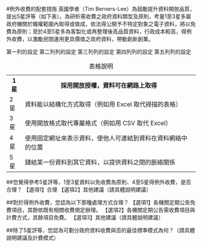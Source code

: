 #例外收費的配套措施
英國學者（Tim Berners-Lee）為鼓勵提升資料開放品質，提出5星評等（如下表）。為研析需收費之政府資料類型及原則，考量1至3星多屬政府機關於職權範圍內取得或做成，依法得公開予不特定對象之電子資料，將以免費為原則；至於4至5星多為客製化或再整理後高品質資料，行政成本較高，得例外收費，以激勵民間運用更具價值之政府資料，帶動創新創業。
<table>
<caption> 表格說明 </caption>
<tr> 第一列的設定
       <th>1星</th> 
       <th>採用開放授權，資料可在網路上取得</th> 
</tr> 
<tr> 第二列列的設定
        <td>2星</td> 
        <td>資料能以結構化方式取得（例如用 Excel 取代掃描的表格）</td> 
</tr> 
<tr> 第三列列的設定
        <td>3星</td> 
        <td>使用開放格式取代專屬格式（例如用 CSV 取代 Excel）</td> 
</tr> 
<tr> 第四列列的設定
        <td>4星</td> 
        <td>使用固定網址來表示資料，使他人可連結到資料在資料網絡中的位置</td> 
</tr> 
<tr> 第五列列的設定
        <td>5星</td> 
        <td>鏈結某一份資料到其它資料，以提供資料之間的脈絡關係</td> 

</table>

##您覺得參考5星評等，1至3星資料以免收費為原則、4至5星得例外收費，是否合理？
【選項1】合理
【選項2】其他建議（請具體說明建議）

##對於得例外收費，您認為以下那種處理方式合理？
【選項1】各機關定期公告免費項目，其餘依既有相關收費規定辦理。
【選項2】各機關定期公告需收費項目與計費方式，其餘項目免費。
【選項3】其他建議（請具體說明建議）

##除了5星評等，您認為可劃分政府資料收費與否的最佳標準模式為何？（請具體說明建議及計費模式）

